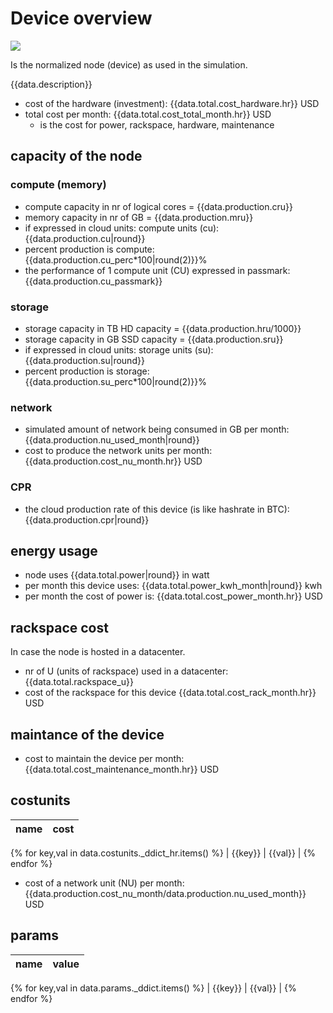 # Device overview

![](https://wiki.threefold.io/img/whatisafarmer.png)

Is the normalized node (device) as used in the simulation.

{{data.description}}

- cost of the hardware (investment): {{data.total.cost_hardware.hr}} USD
- total cost per month: {{data.total.cost_total_month.hr}} USD
    - is the cost for power, rackspace, hardware, maintenance
    
## capacity of the node

### compute (memory)

- compute capacity in nr of logical cores = {{data.production.cru}}
- memory capacity in nr of GB = {{data.production.mru}}
- if expressed in cloud units: compute units (cu): {{data.production.cu|round}}
- percent production is compute: {{data.production.cu_perc*100|round(2)}}%
- the performance of 1 compute unit (CU) expressed in passmark: {{data.production.cu_passmark}}

### storage

- storage capacity in TB HD capacity =  {{data.production.hru/1000}}
- storage capacity in GB SSD capacity =  {{data.production.sru}}
- if expressed in cloud units: storage units (su): {{data.production.su|round}}
- percent production is storage:{{data.production.su_perc*100|round(2)}}%

### network
    
- simulated amount of network being consumed in GB per month: {{data.production.nu_used_month|round}} 
- cost to produce the network units per month: {{data.production.cost_nu_month.hr}} USD

### CPR

- the cloud production rate of this device (is like hashrate in BTC): {{data.production.cpr|round}} 
    
## energy usage

- node uses {{data.total.power|round}} in watt
- per month this device uses: {{data.total.power_kwh_month|round}} kwh
- per month the cost of power is: {{data.total.cost_power_month.hr}} USD 

## rackspace cost

In case the node is hosted in a datacenter.

- nr of U (units of rackspace) used in a datacenter: {{data.total.rackspace_u}}
- cost of the rackspace for this device {{data.total.cost_rack_month.hr}} USD

## maintance of the device

- cost to maintain the device per month: {{data.total.cost_maintenance_month.hr}} USD

## costunits

| name | cost | 
|------|------|
{% for key,val in data.costunits._ddict_hr.items() %}
| {{key}} | {{val}} | 
{% endfor %}

- cost of a network unit (NU) per month: {{data.production.cost_nu_month/data.production.nu_used_month}} USD


## params

| name | value | 
|------|------|
{% for key,val in data.params._ddict.items() %}
| {{key}} | {{val}} | 
{% endfor %}


